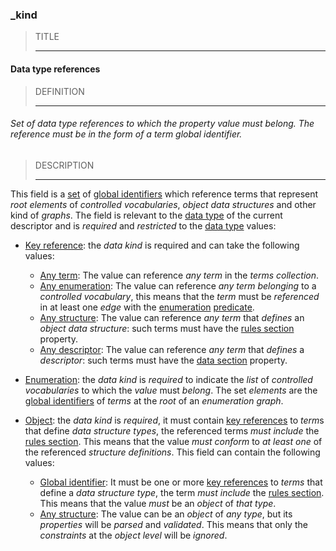 ### _kind



> TITLE
> 
> ------

#### Data type references



> DEFINITION
> 
> ------

###### Set of data type references to which the property value must belong. The reference must be in the form of a term global identifier.



> DESCRIPTION
> 
> ------

This field is a [set](_set) of [global identifiers](_gid) which reference terms that represent *root elements* of *controlled vocabularies*, *object data structures* and other kind of *graphs*. The field is relevant to the [data type](_type) of the current descriptor and is *required* and *restricted* to the [data type](_type) values:

- [Key reference](_type_string_key): the *data kind* is required and can take the following values:
    - [Any term](_any-term): The value can reference *any term* in the *terms collection*.
    - [Any enumeration](_any-enum): The value can reference *any term* *belonging* to a *controlled vocabulary*, this means that the *term* must be *referenced* in at least one *edge* with the [enumeration](_predicate_enum-of) [predicate](_predicate).
    - [Any structure](_any-object): The value can reference *any term* that *defines* an *object data structure*: such terms must have the [rules section](_rule) property.
    - [Any descriptor](_any-descriptor): The value can reference *any term* that *defines* a *descriptor*: such terms must have the [data section](_data) property.

- [Enumeration](_type_string_enum): the *data kind* is *required* to indicate the *list* of *controlled vocabularies* to which the *value* must *belong*. The set *elements* are the [global identifiers](_gid) of *terms* at the *root* of an *enumeration graph*.
- [Object](_type_object): the *data kind* is *required*, it must contain [key references](_type_string_key) to *term*s that define *data structure types*, the referenced terms *must include* the [rules section](_rule). This means that the value *must* *conform* to *at least one* of the referenced *structure definitions*. This field can contain the following values:
    - [Global identifier](_gid): It must be one or more [key references](_type_string_key) to *terms* that define a *data structure type*, the term *must include* the [rules section](_rule). This means that the value *must* be an *object* of *that type*.
    - [Any structure](_any-object): The value can be an *object* of *any type*, but its *properties* will be *parsed* and *validated*. This means that only the *constraints* at the *object level* will be *ignored*.